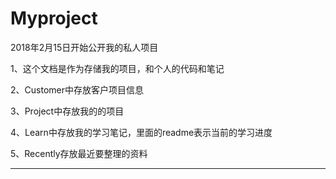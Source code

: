 ﻿# Myproject

2018年2月15日开始公开我的私人项目

1、这个文档是作为存储我的项目，和个人的代码和笔记

2、Customer中存放客户项目信息

3、Project中存放我的的项目

4、Learn中存放我的学习笔记，里面的readme表示当前的学习进度

5、Recently存放最近要整理的资料

------









